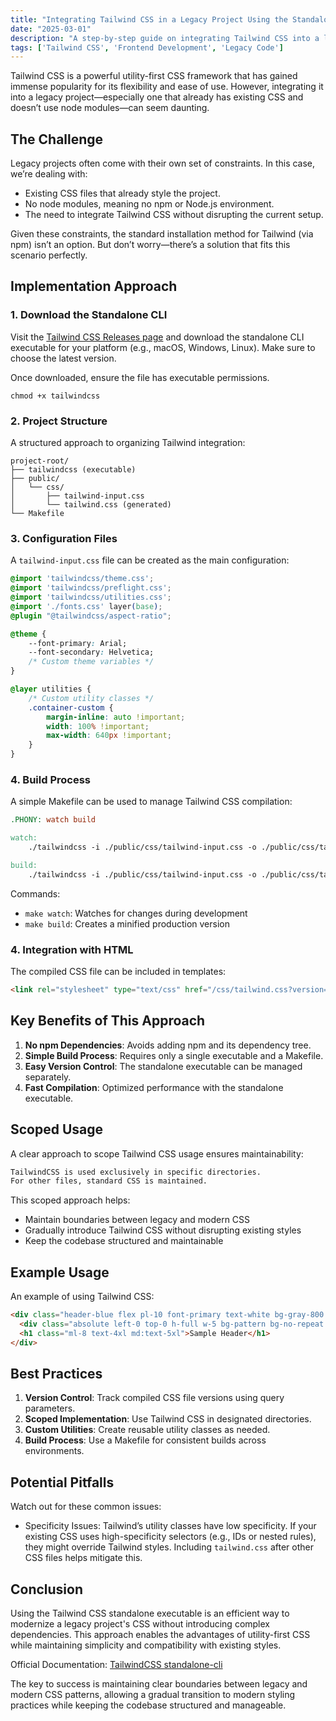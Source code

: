```yaml
---
title: "Integrating Tailwind CSS in a Legacy Project Using the Standalone Executable"
date: "2025-03-01"
description: "A step-by-step guide on integrating Tailwind CSS into a legacy project using the standalone executable. Learn how to set up the project structure, configure styles, and streamline the build process without relying on npm."
tags: ['Tailwind CSS', 'Frontend Development', 'Legacy Code']
---
```


Tailwind CSS is a powerful utility-first CSS framework that has gained immense popularity for its flexibility and ease of use. However, integrating it into a legacy project—especially one that already has existing CSS and doesn’t use node modules—can seem daunting. 

## The Challenge
Legacy projects often come with their own set of constraints. In this case, we’re dealing with:

- Existing CSS files that already style the project.
- No node modules, meaning no npm or Node.js environment.
- The need to integrate Tailwind CSS without disrupting the current setup.

Given these constraints, the standard installation method for Tailwind (via npm) isn’t an option. But don’t worry—there’s a solution that fits this scenario perfectly.


## Implementation Approach

### 1. Download the Standalone CLI
Visit the [Tailwind CSS Releases page](https://github.com/tailwindlabs/tailwindcss/releases) and download the standalone CLI executable for your platform (e.g., macOS, Windows, Linux). Make sure to choose the latest version.

Once downloaded, ensure the file has executable permissions.
```
chmod +x tailwindcss
```

### 2. Project Structure

A structured approach to organizing Tailwind integration:

```
project-root/
├── tailwindcss (executable)
├── public/
│   └── css/
│       ├── tailwind-input.css
│       └── tailwind.css (generated)
└── Makefile
```

### 3. Configuration Files

A `tailwind-input.css` file can be created as the main configuration:

```css
@import 'tailwindcss/theme.css';
@import 'tailwindcss/preflight.css';
@import 'tailwindcss/utilities.css';
@import './fonts.css' layer(base);
@plugin "@tailwindcss/aspect-ratio";

@theme {
    --font-primary: Arial;
    --font-secondary: Helvetica;
    /* Custom theme variables */
}

@layer utilities {
    /* Custom utility classes */
    .container-custom {
        margin-inline: auto !important;
        width: 100% !important;
        max-width: 640px !important;
    }
}
```

### 4. Build Process

A simple Makefile can be used to manage Tailwind CSS compilation:

```makefile
.PHONY: watch build

watch:
	./tailwindcss -i ./public/css/tailwind-input.css -o ./public/css/tailwind.css --watch

build:
	./tailwindcss -i ./public/css/tailwind-input.css -o ./public/css/tailwind.css --minify
```

Commands:
- `make watch`: Watches for changes during development
- `make build`: Creates a minified production version

### 4. Integration with HTML

The compiled CSS file can be included in templates:

```html
<link rel="stylesheet" type="text/css" href="/css/tailwind.css?version=1.0.5" />
```

## Key Benefits of This Approach

1. **No npm Dependencies**: Avoids adding npm and its dependency tree.
2. **Simple Build Process**: Requires only a single executable and a Makefile.
3. **Easy Version Control**: The standalone executable can be managed separately.
4. **Fast Compilation**: Optimized performance with the standalone executable.

## Scoped Usage

A clear approach to scope Tailwind CSS usage ensures maintainability:

```markdown
TailwindCSS is used exclusively in specific directories. 
For other files, standard CSS is maintained.
```

This scoped approach helps:
- Maintain boundaries between legacy and modern CSS
- Gradually introduce Tailwind CSS without disrupting existing styles
- Keep the codebase structured and maintainable

## Example Usage

An example of using Tailwind CSS:

```html
<div class="header-blue flex pl-10 font-primary text-white bg-gray-800 h-32 relative">
  <div class="absolute left-0 top-0 h-full w-5 bg-pattern bg-no-repeat bg-center"></div>
  <h1 class="ml-8 text-4xl md:text-5xl">Sample Header</h1>
</div>
```

## Best Practices

1. **Version Control**: Track compiled CSS file versions using query parameters.
2. **Scoped Implementation**: Use Tailwind CSS in designated directories.
3. **Custom Utilities**: Create reusable utility classes as needed.
4. **Build Process**: Use a Makefile for consistent builds across environments.

## Potential Pitfalls
Watch out for these common issues:

- Specificity Issues: Tailwind’s utility classes have low specificity. If your existing CSS uses high-specificity selectors (e.g., IDs or nested rules), they might override Tailwind styles. Including `tailwind.css` after other CSS files helps mitigate this.

## Conclusion

Using the Tailwind CSS standalone executable is an efficient way to modernize a legacy project's CSS without introducing complex dependencies. This approach enables the advantages of utility-first CSS while maintaining simplicity and compatibility with existing styles.

Official Documentation: [TailwindCSS standalone-cli](https://tailwindcss.com/blog/standalone-cli)

The key to success is maintaining clear boundaries between legacy and modern CSS patterns, allowing a gradual transition to modern styling practices while keeping the codebase structured and manageable.

